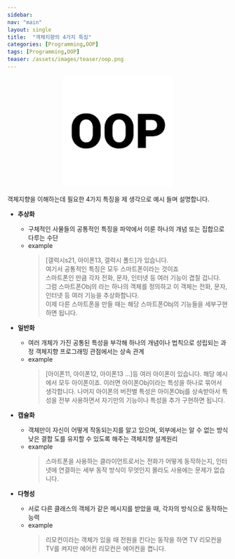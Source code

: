 ```yaml
---
sidebar:
nav: "main"
layout: single
title:  "객체지향의 4가지 특징"
categories: [Programming,OOP]
tags: [Programming,OOP]
teaser: /assets/images/teaser/oop.png
---
```


<p align="center"><img src="/assets/images/teaser/oop.png" width="50%" height="50%"></p>

객체지향을 이해하는데 필요한 4가지 특징을 제 생각으로 예시 들며 설명합니다.


- __추상화__
  - 구체적인 사물들의 공통적인 특징을 파악에서 이룬 하나의 개념 또는 집합으로 다루는 수단
  - example
    > [갤럭시s21, 아이폰13, 갤럭시 폴드]가 있습니다.\
    여기서 공통적인 특징은 모두 스마트폰이라는 것이죠\
    스마트폰인 만큼 각자 전화, 문자, 인터넷 등 여러 기능이 겹칠 겁니다.\
    그럼 스마트폰Obj의 라는 하나의 객체를 정의하고 이 객체는 전화, 문자, 인터넷 등 여러 기능을 추상화합니다.\
    이제 다른 스마트폰을 만들 때는 해당 스마트폰Obj의 기능들을 세부구현하면 됩니다.


- __일반화__
  - 여러 개체가 가진 공통된 특성을 부각해 하나의 개념이나 법칙으로 성립되는 과정
  객체지향 프로그래밍 관점에서는 상속 관계
  - example
    > [아이폰11, 아이폰12, 아이폰13 ...]등 여러 아이폰이 있습니다.
    해당 예시에서 모두 아이폰이죠. 이러면 아이폰Obj이라는 특성을 하나로 묶어서 생각합니다.
    나머지 아이폰의 버전별 특성은 아이폰Obj를 상속받아서 특성을 전부 사용하면서 자기만의 기능이나 특성을 추가 구현하면 됩니다.


- __캡슐화__
  - 객체만이 자신이 어떻게 작동되는지를 알고 있으며, 외부에서는 알 수 없는 방식 \
    낮은 결합 도를 유지할 수 있도록 해주는 객체지향 설계원리
  - example
    > 스마트폰을 사용하는 클라이언트로서는 전화가 어떻게 동작하는지, 인터넷에 연결하는 세부 동작 방식이 무엇인지 몰라도 사용에는 문제가 없습니다.

- __다형성__
  - 서로 다른 클래스의 객체가 같은 메시지를 받았을 때, 각자의 방식으로 동작하는 능력
  - example
    > 리모컨이라는 객체가 있을 때 전원을 킨다는 동작을 하면 TV 리모컨을 TV를 켜지만 에어컨 리모컨은 에어컨을 켭니다.
